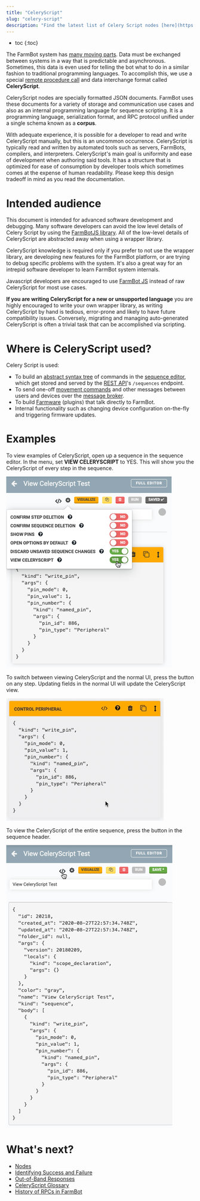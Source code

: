 ```yaml
---
title: "CeleryScript"
slug: "celery-script"
description: "Find the latest list of Celery Script nodes [here](https://github.com/FarmBot/farmbot-js/blob/main/dist/corpus.d.ts)"
---
```


* toc
{:toc}

The FarmBot system has [many moving parts](farmbot-software-development/high-level-overview.md). Data must be exchanged between systems in a way that is predictable and asynchronous. Sometimes, this data is even used for telling the bot what to do in a similar fashion to traditional programming languages. To accomplish this, we use a special [remote procedure call](https://en.wikipedia.org/wiki/Remote_procedure_call) and data interchange format called **CeleryScript**.

CeleryScript nodes are specially formatted JSON documents. FarmBot uses these documents for a variety of storage and communication use cases and also as an internal programming language for sequence scripting. It is a programming language, serialization format, and RPC protocol unified under a single schema known as a **corpus**.

With adequate experience, it is possible for a developer to read and write CeleryScript manually, but this is an uncommon occurrence. CeleryScript is typically read and written by automated tools such as servers, FarmBots, compilers, and interpreters. CeleryScript's main goal is uniformity and ease of development when authoring said tools. It has a structure that is optimized for ease of consumption by developer tools which sometimes comes at the expense of human readability. Please keep this design tradeoff in mind as you read the documentation.

# Intended audience

This document is intended for advanced software development and debugging. Many software developers can avoid the low level details of Celery Script by using the [FarmBotJS library](https://github.com/FarmBot/farmbot-js). All of the low-level details of CeleryScript are abstracted away when using a wrapper library.

CeleryScript knowledge is required only if you prefer to not use the wrapper library, are developing new features for the FarmBot platform, or are trying to debug specific problems with the system. It's also a great way for an intrepid software developer to learn FarmBot system internals.

Javascript developers are encouraged to use [FarmBot JS](farmbot-js.md) instead of raw CeleryScript for most use cases.

**If you are writing CeleryScript for a new or unsupported language** you are highly encouraged to write your own wrapper library, as writing CeleryScript by hand is tedious, error-prone and likely to have future compatibility issues. Conversely, migrating and managing auto-generated CeleryScript is often a trivial task that can be accomplished via scripting.

# Where is CeleryScript used?

Celery Script is used:

 * To build an [abstract syntax tree](https://astexplorer.net) of commands in the [sequence editor](https://software.farm.bot/docs/sequences), which get stored and served by the [REST API](web-app/rest-api.md)'s `/sequences` endpoint.
 * To send one-off [movement commands](https://software.farm.bot/docs/controls) and other messages between users and devices over the [message broker](web-app/message-broker.md).
 * To build [Farmware](farmware.md) (plugins) that talk directly to FarmBot.
 * Internal functionality such as changing device configuration on-the-fly and triggering firmware updates.

# Examples

To view examples of CeleryScript, open up a sequence in the sequence editor. In the <i class='fa fa-gear'></i> menu, set **VIEW CELERYSCRIPT** to <span class="fb-peripheral-on">YES</span>. This will show you the CeleryScript of every step in the sequence.

![Screen Shot 2020-08-27 at 3.57.51 PM.png](_images/Screen_Shot_2020-08-27_at_3.57.51_PM.png)

To switch between viewing CeleryScript and the normal UI, press the <i class='fa fa-code'></i> button on any step. Updating fields in the normal UI will update the CeleryScript view.

![Toogle CS view.gif](_images/Toogle_CS_view.gif)

To view the CeleryScript of the entire sequence, press the <i class='fa fa-code'></i> button in the sequence header.

![Screen Shot 2020-08-27 at 4.15.31 PM.png](_images/Screen_Shot_2020-08-27_at_4.15.31_PM.png)


# What's next?

 * [Nodes](celery-script/nodes.md)
 * [Identifying Success and Failure](celery-script/identifying-success-and-failure.md)
 * [Out-of-Band Responses](celery-script/out-of-band-responses.md)
 * [CeleryScript Glossary](celery-script/celeryscript-glossary.md)
 * [History of RPCs in FarmBot](celery-script/history-of-rpcs-in-farmbot.md)
